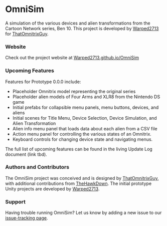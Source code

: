 # OmniSim
A simulation of the various devices and alien transformations from the Cartoon Network series, Ben 10. This project is developed by [Warped2713](https://github.com/Warped2713/) for [ThatOmnitrixGuy](http://that-omnitrix-guy.tumblr.com/).

### Website
Check out the project website at [Warped2713.github.io/OmniSim](https://warped2713.github.io/OmniSim/)

### Upcoming Features
Features for Prototype 0.0.0 include:
* Placeholder Omnitrix model representing the original series
* Placeholder alien models of Four Arms and XLR8 from the Nintendo DS game
* Initial prefabs for collapsible menu panels, menu buttons, devices, and aliens
* Initial scenes for Title Menu, Device Selection, Device Simulation, and Alien Transformation
* Alien info menu panel that loads data about each alien from a CSV file
* Action menu panel for controlling the various states of an Omnitrix.
* Keyboard controls for changing device state and navigating menus.

The full list of upcoming features can be found in the living Update Log document (link tbd).

### Authors and Contributors
The OmniSim project was conceived and is designed by [ThatOmnitrixGuy](http://that-omnitrix-guy.tumblr.com/), with additional contributions from [TheHawkDown](http://thehawkdown.deviantart.com/).  The initial prototype Unity projects are developed by [Warped2713](https://github.com/Warped2713/).

### Support
Having trouble running OmniSim? Let us know by adding a new issue to our [issue-tracking page](https://github.com/Warped2713/OmniSim/issues).
